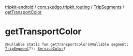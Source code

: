 [tripkit-android](../../index.md) / [com.skedgo.tripkit.routing](../index.md) / [TripSegments](index.md) / [getTransportColor](./get-transport-color.md)

# getTransportColor

`@Nullable static fun getTransportColor(@Nullable segment: `[`TripSegment`](../-trip-segment/index.md)`?): `[`ServiceColor`](../-service-color/index.md)`?`